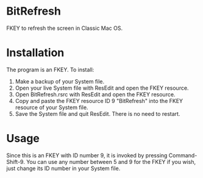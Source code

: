 # BitRefresh
FKEY to refresh the screen in Classic Mac OS.

# Installation
The program is an FKEY. To install:
  1. Make a backup of your System file.
  2. Open your live System file with ResEdit and open the FKEY resource.
  3. Open BitRefresh.rsrc with ResEdit and open the FKEY resource.
  4. Copy and paste the FKEY resource ID 9 "BitRefresh" into the FKEY resource of your System file.
  5. Save the System file and quit ResEdit. There is no need to restart.

# Usage
Since this is an FKEY with ID number 9, it is invoked by pressing Command-Shift-9. You can use any number between 5 and 9 for the FKEY if you wish, just change its ID number in your System file.
